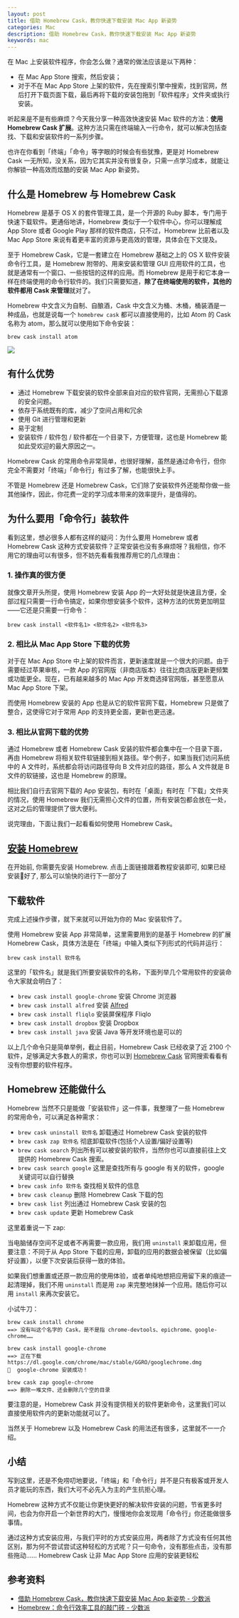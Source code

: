```yaml
---
layout: post
title: 借助 Homebrew Cask，教你快速下载安装 Mac App 新姿势
categories: Mac
description: 借助 Homebrew Cask，教你快速下载安装 Mac App 新姿势
keywords: mac
---
```


在 Mac 上安装软件程序，你会怎么做？通常的做法应该是以下两种：

  * 在 Mac App Store 搜索，然后安装；
  * 对于不在 Mac App Store 上架的软件，先在搜索引擎中搜索，找到官网，然后打开下载页面下载，最后再将下载的安装包拖到「软件程序」文件夹或执行安装。

听起来是不是有些麻烦？今天我分享一种高效快速安装 Mac 软件的方法：**使用 Homebrew Cask 扩展**。这种方法只需在终端输入一行命令，就可以解决包括查找、下载和安装软件的一系列步骤。

也许在你看到「终端」「命令」等字眼的时候会有些犹豫，更是对 Homebrew Cask 一无所知，没关系，因为它其实并没有很复杂，只需一点学习成本，就能让你解锁一种高效而炫酷的安装 Mac App 新姿势。

## 什么是 Homebrew 与 Homebrew Cask

Homebrew 是基于 OS X 的套件管理工具，是一个开源的 Ruby 脚本，专门用于快速下载软件。更通俗地讲，Homebrew 类似于一个软件中心，你可以理解成 App Store 或者 Google Play 那样的软件商店，只不过，Homebrew 比前者以及 Mac App Store 来说有着更丰富的资源与更高效的管理，具体会在下文提及。

至于 Homebrew Cask，它是一套建立在 Homebrew 基础之上的 OS X 软件安装命令行工具，是 Homebrew 附带的、用来安装和管理 GUI 应用软件的工具，也就是通常有一个窗口、一些按钮的这样的应用。而 Homebrew 是用于和它本身一样在终端使用的命令行软件的。我们只需要知道，**除了在终端使用的软件，其他的软件都用 Cask 来管理**就对了。

Homebrew 中文含义为自制、自酿酒，Cask 中文含义为桶、木桶，桶装酒是一种成品，也就是说每一个 `homebrew cask` 都可以直接使用的，比如 Atom 的 Cask 名称为 atom，那么就可以使用如下命令安装：

    brew cask install atom

![](/assets/images/posts/mac/854a0efd.gif)

## 有什么优势

  * 通过 Homebrew 下载安装的软件全部来自对应的软件官网，无需担心下载源的安全问题。
  * 依存于系统既有的库，减少了空间占用和冗余
  * 使用 Git 进行管理和更新
  * 易于定制
  * 安装软件 / 软件包 / 软件都在一个目录下，方便管理，这也是 Homebrew 能如此受欢迎的最大原因之一。

Homebrew Cask 的常用命令非常简单，也很好理解，虽然是通过命令行，但你完全不需要对「终端」「命令行」有过多了解，也能很快上手。

不管是 Homebrew 还是 Homebrew Cask，它们除了安装软件外还能帮你做一些其他操作，因此，你花费一定的学习成本带来的效率提升，是值得的。

## 为什么要用「命令行」装软件

看到这里，想必很多人都有这样的疑问：为什么要用 Homebrew 或者 Homebrew Cask 这种方式安装软件？正常安装也没有多麻烦呀？我相信，你不用它的理由可以有很多，但不妨先看看我推荐用它的几点理由：

### 1. 操作真的很方便

就像文章开头所提，使用 Homebrew 安装 App 的一大好处就是快速且方便，全部过程只需要一行命令搞定，如果你想安装多个软件，这种方法的优势更加明显——它还是只需要一行命令：

`brew cask install <软件名1> <软件名2> <软件名3>`

### 2. 相比从 Mac App Store 下载的优势

对于在 Mac App Store 中上架的软件而言，更新速度就是一个很大的问题。由于需要经过苹果审核，一款 App 的官网版（非商店版本）往往比商店版更新更频繁或功能更全。现在，已有越来越多的 Mac App 开发商选择官网版，甚至愿意从 Mac App Store 下架。

而使用 Homebrew 安装的 App 也是从它的软件官网下载，Homebrew 只是做了整合，这使得它对于常用 App 的支持更全面，更新也更迅速。

### 3. 相比从官网下载的优势

通过 Homebrew 或者 Homebrew Cask 安装的软件都会集中在一个目录下面，再由 Homebrew 将相关软件软链接到相关路径。举个例子，如果当我们访问系统中的 A 文件时，系统都会将访问路径导向 B 文件对应的路径，那么 A 文件就是 B 文件的软链接，这也是 Homebrew 的原理。

相比我们自行去官网下载的 App 安装包，有时在「桌面」有时在「下载」文件夹的情况，使用 Homebrew 我们无需担心文件的位置，所有安装包都会放在一处，这对之后的管理提供了很大便利。

说完理由，下面让我们一起看看如何使用 Homebrew Cask。

## [安装 Homebrew](https://lhajh.github.io/mac/2018/10/27/Mac-terminal-software-installation-tool-Homebrew.html)

在开始前, 你需要先安装 Homebrew. 点击上面链接跟着教程安装即可, 如果已经安装好了, 那么可以愉快的进行下一部分了

## 下载软件

完成上述操作步骤，就下来就可以开始为你的 Mac 安装软件了。

使用 Homebrew 安装 App 非常简单，这里需要用到的是基于 Homebrew 的扩展 Homebrew Cask，具体方法是在「终端」中输入类似下列形式的代码并运行：

`brew cask install 软件名`

这里的「软件名」就是我们所要安装软件的名称，下面列举几个常用软件的安装命令大家就会明白了：

  * `brew cask install google-chrome` 安装 Chrome 浏览器
  * `brew cask install alfred` 安装 [Alfred](https://lhajh.github.io/mac/2018/06/01/Alfred.html)
  * `brew cask install fliqlo` 安装屏保程序 Fliqlo
  * `brew cask install dropbox` 安装 Dropbox
  * `brew cask install java` 安装 Java 等开发环境也是可以的

以上几个命令只是简单举例，截止目前，Homebrew Cask 已经收录了近 2100 个软件，足够满足大多数人的需求，你也可以到 [Homebrew Cask](http://caskroom.io/search) 官网搜索看看有没有你想要的软件程序。

## Homebrew 还能做什么

Homebrew 当然不只是能做「安装软件」这一件事，我整理了一些 Homebrew 的常用命令，可以满足各种需求：

  * `brew cask uninstall 软件名` 卸载通过 Homebrew Cask 安装的软件
  * `brew cask zap 软件名` 彻底卸载软件(包括个人设置/偏好设置等)
  * `brew cask search` 列出所有可以被安装的软件，当然你也可以直接前往上文提供的 Homebrew Cask 搜索。
  * `brew cask search google` 这里是查找所有与 google 有关的软件，google 关键词可以自行替换
  * `brew cask info 软件名` 查找相关软件的信息
  * `brew cask cleanup` 删除 Homebrew Cask 下载的包
  * `brew cask list` 列出通过 Homebrew Cask 安装的包
  * `brew cask update` 更新 Homebrew Cask

这里着重说一下 zap:

当电脑储存空间不足或者不再需要一款应用，我们用 `uninstall` 来卸载应用，但要注意：不同于从 App Store 下载的应用，卸载的应用的数据会被保留（比如偏好设置），以便下次安装后获得一致的体验。

如果我们想重置或还原一款应用的使用体验，或者单纯地想把应用留下来的痕迹一起清理掉，我们不用 `uninstall` 而是用 `zap` 来完整地抹掉一个应用。随后你可以用 `install` 来再次安装它。

小试牛刀：

```
brew cask install chrome
==> 没有叫这个名字的 Cask，是不是指 chrome-devtools、epichrome、google-chrome……

brew cask install google-chrome
==> 正在下载 https://dl.google.com/chrome/mac/stable/GGRO/googlechrome.dmg
🍺  google-chrome 安装成功！

brew cask zap google-chrome
==> 删除一堆文件、还会删除几个空的目录
```

要注意的是，Homebrew Cask 并没有提供相关的软件更新命令，这里我们可以直接使用软件内的更新功能就可以了。

当然关于 Homebrew 以及 Homebrew Cask 的用法还有很多，这里就不一一介绍。

## 小结

写到这里，还是不免唠叨地要说，「终端」和「命令行」并不是只有极客或开发人员才能玩的东西，我们大可不必先入为主的产生抗拒心理。

Homebrew 这种方式不仅能让你更快更好的解决软件安装的问题，节省更多时间，也会为你开启一个新世界的大门，慢慢地你会发现用「命令行」你还能做很多事情。

通过这种方式安装应用，与我们平时的方式安装应用，两者除了方式没有任何其他区别，那为何不尝试尝试这种轻松的方式呢？只一句命令，没有那些点击，没有那些拖动…… Homebrew Cask 让非 Mac App Store 应用的安装更轻松

## 参考资料

- [借助 Homebrew Cask，教你快速下载安装 Mac App 新姿势 - 少数派](https://sspai.com/post/32857)
- [Homebrew：命令行效率工具的敲门砖 - 少数派](https://sspai.com/post/43021)
